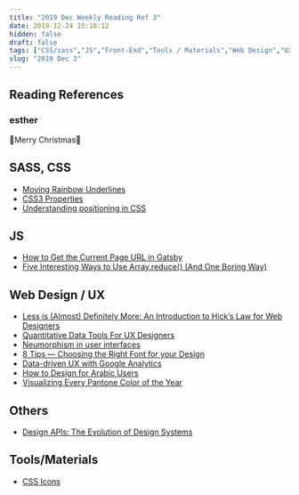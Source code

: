 ```yaml
---
title: "2019 Dec Weekly Reading Ref 3"
date: 2019-12-24 15:18:12
hidden: false
draft: false
tags: ["CSS/sass","JS","Front-End","Tools / Materials","Web Design","UX / UI"]
slug: "2019 Dec 3"
---
```

## Reading References
### esther
🎄Merry Christmas🎄

<!--more-->

## SASS, CSS
 - [Moving Rainbow Underlines](https://css-tricks.com/moving-rainbow-underlines/)
 - [CSS3 Properties](https://www.web4college.com/css-play/index.php)
 - [Understanding positioning in CSS](https://dev.to/huijing/understanding-positioning-in-css-7mn)


## JS
 - [How to Get the Current Page URL in Gatsby](https://css-tricks.com/how-to-the-get-current-page-url-in-gatsby/)
 - [Five Interesting Ways to Use Array.reduce() (And One Boring Way)](https://24ways.org/2019/five-interesting-ways-to-use-array-reduce/)


## Web Design / UX
 - [Less is (Almost) Definitely More: An Introduction to Hick’s Law for Web Designers](https://www.webdesignerdepot.com/2019/12/less-is-almost-definitely-more-an-introduction-to-hicks-law-for-web-designers/)
 - [Quantitative Data Tools For UX Designers](https://www.smashingmagazine.com/2019/12/quantitative-data-tools-uxdesigners/)
 - [Neumorphism in user interfaces](https://uxdesign.cc/neumorphism-in-user-interfaces-b47cef3bf3a6)
 - [8 Tips — Choosing the Right Font for your Design](https://blog.prototypr.io/8-tips-choosing-the-right-font-for-your-design-5b1060fae6d8)
 - [Data-driven UX with Google Analytics](https://uxdesign.cc/data-driven-ux-with-google-analytics-cae75ac1f123)
 - [How to Design for Arabic Users](https://blog.marvelapp.com/mirroring-designing-for-arab-users/)
 - [Visualizing Every Pantone Color of the Year](https://adamfuhrer.com/visualizing-every-pantone-color-of-the-year)


## Others
 - [Design APIs: The Evolution of Design Systems](https://matthewstrom.com/writing/design-apis/)


## Tools/Materials
 - [CSS Icons](https://css.gg)

